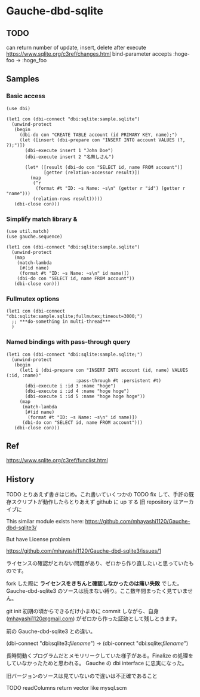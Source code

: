 # Gauche-dbd-sqlite

## TODO


can return number of update, insert, delete after execute https://www.sqlite.org/c3ref/changes.html
bind-parameter accepts :hoge-foo -> :hoge\_foo 


## Samples

### Basic access

```
(use dbi)

(let1 con (dbi-connect "dbi:sqlite:sample.sqlite")
  (unwind-protect
   (begin
     (dbi-do con "CREATE TABLE account (id PRIMARY KEY, name);")
     (let ([insert (dbi-prepare con "INSERT INTO account VALUES (?, ?);")])
       (dbi-execute insert 1 "John Doe")
       (dbi-execute insert 2 "名無しさん")

       (let* ([result (dbi-do con "SELECT id, name FROM account")]
              [getter (relation-accessor result)])
         (map
          (^r
           (format #t "ID: ~s Name: ~s\n" (getter r "id") (getter r "name")))
          (relation-rows result)))))
   (dbi-close con)))

```

### Simplify match library & <sequence>
 

```
(use util.match)
(use gauche.sequence)

(let1 con (dbi-connect "dbi:sqlite:sample.sqlite")
  (unwind-protect
   (map
    (match-lambda
     [#(id name)
     (format #t "ID: ~s Name: ~s\n" id name)])
    (dbi-do con "SELECT id, name FROM account"))
   (dbi-close con)))
```

### Fullmutex options

```
(let1 con (dbi-connect "dbi:sqlite:sample.sqlite;fullmutex;timeout=3000;")
  ;; ***do-something in multi-thread***
  )
```

### Named bindings with pass-through query

```
(let1 con (dbi-connect "dbi:sqlite:sample.sqlite;")
  (unwind-protect
   (begin
     (let1 i (dbi-prepare con "INSERT INTO account (id, name) VALUES (:id, :name)"
                          :pass-through #t :persistent #t)
       (dbi-execute i :id 3 :name "hoge")
       (dbi-execute i :id 4 :name "hoge hoge")
       (dbi-execute i :id 5 :name "hoge hoge hoge"))
     (map
      (match-lambda
       [#(id name)
        (format #t "ID: ~s Name: ~s\n" id name)])
      (dbi-do con "SELECT id, name FROM account")))
   (dbi-close con)))
```


## Ref

https://www.sqlite.org/c3ref/funclist.html



## History

TODO とりあえず書きはじめ。これ書いていくつかの TODO fix して、手許の既存スクリプトが動作したらとりあえず github に up する
旧 repository はアーカイブに

This similar module exists here:
https://github.com/mhayashi1120/Gauche-dbd-sqlite3/

But have License problem 

https://github.com/mhayashi1120/Gauche-dbd-sqlite3/issues/1

ライセンスの確認がとれない問題があり、ゼロから作り直したいと思っていたものです。

fork した際に **ライセンスをきちんと確認しなかったのは痛い失敗** でした。
Gauche-dbd-sqlite3 のソースは読まない縛り。ここ数年間まったく見ていません。

git init 初期の頃からできるだけ小まめに commit しながら、自身 (mhayashi1120@gmail.com) がゼロから作った証跡として残しときます。

前の Gauche-dbd-sqlite3 との違い。

(dbi-connect "dbi:sqlite3:*filename*") -> (dbi-connect "dbi:sqlite:*filename*")

長時間動くプログラムだとメモリリークしていた様子がある。Finalize の処理をしていなかったためと思われる。
Gauche の dbi interface に忠実になった。


旧バージョンのソースは見ていないので違いは不正確であること


TODO readColumns return vector like mysql.scm
